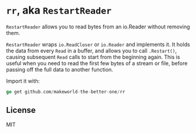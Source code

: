 # `rr`, aka `RestartReader`

`RestartReader` allows you to read bytes from an io.Reader without removing them.

`RestartReader` wraps `io.ReadCloser` or `io.Reader` and implements it. It holds the data from every `Read` in a buffer, and allows you to call `.Restart()`, causing subsequent `Read` calls to start from the beginning again. This is useful when you need to read the first few bytes of a stream or file, before passing off the full data to another function.

Import it with:

```go
go get github.com/makeworld-the-better-one/rr
```

## License

MIT
